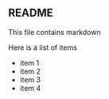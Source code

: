 ﻿## README

This file contains markdown 

Here is a  list of items 

* item 1
* item 2
* item 3
* item 4